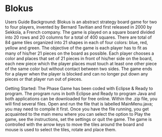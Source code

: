 # Blokus

Users Guide
Background:
Blokus is an abstract strategy board game for two to four players, invented by Bernard Tavitian and first released in 2000 by Sekkoïa, a French company. The game is played on a square board divided into 20 rows and 20 columns for a total of 400 squares. There are total of 84 game tiles organized into 21 shapes in each of four colors: blue, red, yellow and green. The objective of the game is each player has to ﬁt as many of his/her 21 pieces on the board as possible. Each player chooses a color and places that set of 21 pieces in front of his/her side on the board, each new piece which the player places must touch at least one other piece of the same color but without contact between two sides. The game ends for a player when the player is blocked and can no longer put down any pieces or that player run out of pieces. 

Getting Started:
The Phase Game has been coded with Eclipse & Ready to program. The program runs in both Eclipse and Ready to program Java and both applications can be downloaded for free online. Within the .zip file, you will find several files. Open and run the file that is labelled MainMenu.java; you may need to compile it first. Once you have the file running, you get acquainted to the main menu where you can select the option to Play the game, see the instructions, set the settings or quit the game. The game is controlled with the arrow keys to move the tiles around the board and mouse is used to select the tiles, rotate and place them. 
